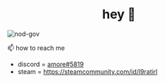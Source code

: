 <h1 align="center">hey 👋</h1>


<p align="left"> <img src="https://komarev.com/ghpvc/?username=nod-gov&label=Profile%20views&color=0e75b6&style=flat" alt="nod-gov" /> </p>

📫 how to reach me 

- discord = [amore#5819](https://discord.com/users/359044328494071808)
- steam = https://steamcommunity.com/id/l9ratirl
